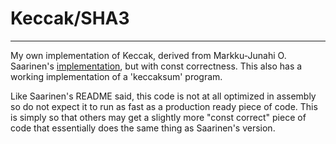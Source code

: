 # Keccak/SHA3
---

My own implementation of Keccak, derived from Markku-Junahi O.  Saarinen's
[implementation](http://www.mjos.fi/dist/readable_keccak.tgz), but with const
correctness. This also has a working implementation of a 'keccaksum' program.

Like Saarinen's README said, this code is not at all optimized in assembly so do
not expect it to run as fast as a production ready piece of code. This is simply
so that others may get a slightly more "const correct" piece of code that
essentially does the same thing as Saarinen's version.

